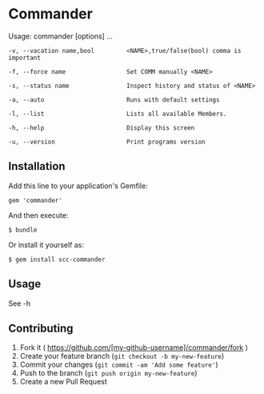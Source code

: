 # Commander
Usage: commander [options] ...

    -v, --vacation name,bool         <NAME>,true/false(bool) comma is important

    -f, --force name                 Set COMM manually <NAME>
    
    -s, --status name                Inspect history and status of <NAME>
    
    -a, --auto                       Runs with default settings
    
    -l, --list                       Lists all available Members.
    
    -h, --help                       Display this screen
    
    -u, --version                    Print programs version

## Installation

Add this line to your application's Gemfile:

    gem 'commander'

And then execute:

    $ bundle

Or install it yourself as:

    $ gem install scc-commander

## Usage

See -h

## Contributing

1. Fork it ( https://github.com/[my-github-username]/commander/fork )
2. Create your feature branch (`git checkout -b my-new-feature`)
3. Commit your changes (`git commit -am 'Add some feature'`)
4. Push to the branch (`git push origin my-new-feature`)
5. Create a new Pull Request
